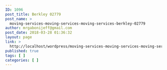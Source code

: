 ```yaml
---
ID: 1096
post_title: Berkley 02779
post_name: >
  moving-services-moving-services-moving-services-berkley-02779
author: mrgabonijeff@gmail.com
post_date: 2018-03-28 01:36:32
layout: page
link: >
  http://localhost/wordpress/moving-services-moving-services-moving-services-berkley-02779/
published: true
tags: [ ]
categories: [ ]
---
```

